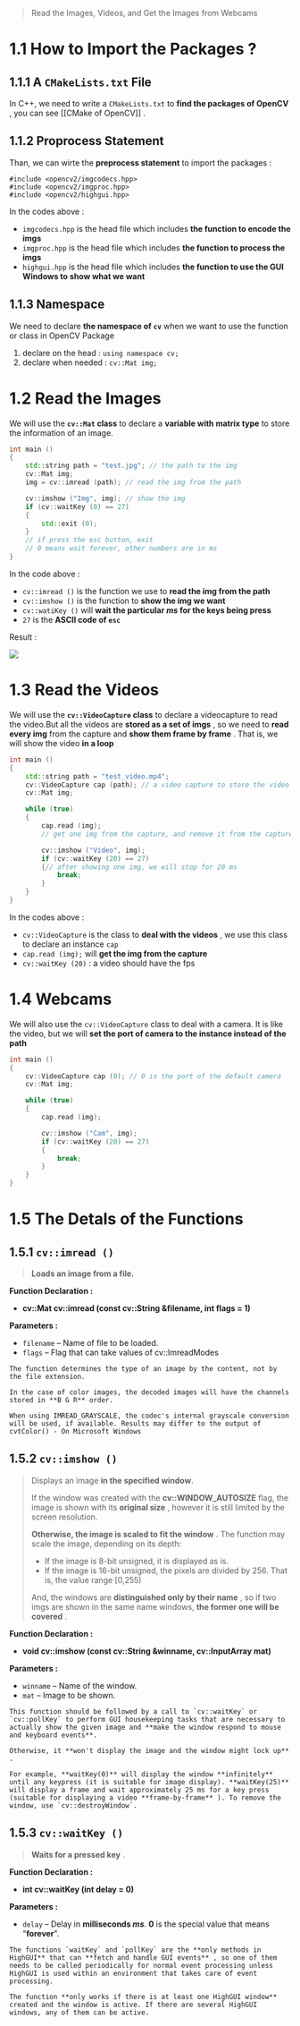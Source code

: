 > Read the Images, Videos, and Get the Images from Webcams

# 1.1 How to Import the Packages ?

## 1.1.1 A `CMakeLists.txt` File

In C++, we need to write a `CMakeLists.txt` to **find the packages of OpenCV** , you can see [[CMake of OpenCV]] .

## 1.1.2 Proprocess Statement

Than, we can wirte the **preprocess statement** to import the packages : 

```
#include <opencv2/imgcodecs.hpp>
#include <opencv2/imgproc.hpp>
#include <opencv2/highgui.hpp>
```

In the codes above : 
- `imgcodecs.hpp` is the head file which includes **the function to encode the imgs** 
- `imgproc.hpp` is the head file which includes **the function to process the imgs** 
- `highgui.hpp` is the head file which includes **the function to use the GUI Windows to show what we want** 

## 1.1.3 Namespace

We need to declare **the namespace of `cv`** when we want to use the function or class in OpenCV Package

1. declare on the head : `using namespace cv;`
2. declare when needed : `cv::Mat img;`

# 1.2 Read the Images

We will use the **`cv::Mat` class** to declare a **variable with matrix type** to store the information of an image.

```C++
int main ()
{
	std::string path = "test.jpg"; // the path to the img
	cv::Mat img;
	img = cv::imread (path); // read the img from the path

	cv::imshow ("Img", img); // show the img
	if (cv::waitKey (0) == 27)
	{
		std::exit (0);
	}
	// if press the esc button, exit
	// 0 means wait forever, other numbers are in ms
}
```

In the code above : 
- `cv::imread ()` is the function we use to **read the img from the path** 
- `cv::imshow ()` is the function to **show the img we want** 
- `cv::watiKey ()` will **wait the particular $ms$ for the keys being press**
- `27` is the **ASCII code of `esc`**

Result : 

![](./imgs/Image_show.png)

# 1.3 Read the Videos

We will use the **`cv::VideoCapture` class** to declare a videocapture to read the video.But all the videos are **stored as a set of imgs** , so we need to **read every img** from the capture and **show them frame by frame** . That is, we will show the video **in a loop**

```C++
int main ()
{
	std::string path = "test_video.mp4";
	cv::VideoCapture cap (path); // a video capture to store the video
	cv::Mat img;

	while (true)
	{
		cap.read (img); 
		// get one img from the capture, and remove it from the capture

		cv::imshow ("Video", img);
		if (cv::waitKey (20) == 27)
		{// after showing one img, we will stop for 20 ms
			break;
		}
	}
}
```

In the codes above : 
- `cv::VideoCapture` is the class to **deal with the videos** , we use this class to declare an instance `cap` 
- `cap.read (img);` will **get the img from the capture** 
- `cv::waitKey (20)` : a video should have the fps


# 1.4 Webcams

We will also use the `cv::VideoCapture` class to deal with a camera. It is like the video, but we will **set the port of camera to the instance instead of the path** 

```C++
int main ()
{
	cv::VideoCapture cap (0); // 0 is the port of the default camera
	cv::Mat img;

	while (true)
	{
		cap.read (img);

		cv::imshow ("Cam", img);
		if (cv::waitKey (20) == 27)
		{
			break;
		}
	}
}
```


# 1.5 The Detals of the Functions

## 1.5.1 `cv::imread ()` 

> **Loads an image from a file.**

 **Function Declaration :**
 - **cv::Mat cv::imread \(const cv::String &filename, int flags = 1\)**

**Parameters :** 
- `filename` – Name of file to be loaded.  
- `flags` – Flag that can take values of cv::ImreadModes

```ad-tip
The function determines the type of an image by the content, not by the file extension.

In the case of color images, the decoded images will have the channels stored in **B G R** order.

When using IMREAD_GRAYSCALE, the codec's internal grayscale conversion will be used, if available. Results may differ to the output of cvtColor() - On Microsoft Windows
```

## 1.5.2 `cv::imshow ()` 

> Displays an image **in the specified window**.
> 
> If the window was created with the **cv::WINDOW_AUTOSIZE** flag, the image is shown with its **original size** , however it is still limited by the screen resolution. 
> 
> **Otherwise, the image is scaled to fit the window** . The function may scale the image, depending on its depth: 
> - If the image is 8-bit unsigned, it is displayed as is. 
> - If the image is 16-bit unsigned, the pixels are divided by 256. That is, the value range \[0,255\)
> 
> And, the windows are **distinguished only by their name** , so if two imgs are shown in the same name windows, **the former one will be covered** .

**Function Declaration :** 
- **void cv::imshow \(const cv::String &winname, cv::InputArray mat\)**

**Parameters :**
- `winname` – Name of the window.  
- `mat` – Image to be shown.

```ad-tip
This function should be followed by a call to `cv::waitKey` or `cv::pollKey` to perform GUI housekeeping tasks that are necessary to actually show the given image and **make the window respond to mouse and keyboard events**.

Otherwise, it **won't display the image and the window might lock up** .

For example, **waitKey(0)** will display the window **infinitely** until any keypress (it is suitable for image display). **waitKey(25)** will display a frame and wait approximately 25 ms for a key press (suitable for displaying a video **frame-by-frame** ). To remove the window, use `cv::destroyWindow`.
```

## 1.5.3 `cv::waitKey ()` 

> **Waits for a pressed key** .

**Function Declaration :**
- **int cv::waitKey (int delay = 0)**

**Parameters :**
- `delay` – Delay in **milliseconds $ms$**. **0** is the special value that means "**forever**".

```ad-tip
The functions `waitKey` and `pollKey` are the **only methods in HighGUI** that can **fetch and handle GUI events** , so one of them needs to be called periodically for normal event processing unless HighGUI is used within an environment that takes care of event processing.  

The function **only works if there is at least one HighGUI window** created and the window is active. If there are several HighGUI windows, any of them can be active.
```
